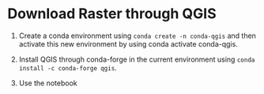 # Download Raster through QGIS

1. Create a conda environment using `conda create -n conda-qgis` and then activate this new environment by using conda activate conda-qgis.

2. Install QGIS through conda-forge in the current environment using `conda install -c conda-forge qgis`.

3. Use the notebook
